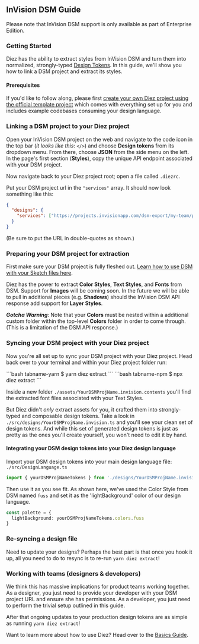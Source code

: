 ## InVision DSM Guide

<div class="aside extra-pop">Please note that InVision DSM support is only available as part of <router-link to="/#enterprise-grade">Enterprise Edition</router-link>.</div>

### Getting Started

Diez has the ability to extract styles from InVision DSM and turn them into normalized, strongly-typed [Design Tokens](/glossary/#tokens). In this guide, we'll show you how to link a DSM project and extract its styles.

#### Prerequisites

If you'd like to follow along, please first [create your own Diez project using the official template project](/getting-started/#set-up) which comes with everything set up for you and includes example codebases consuming your design language.


### Linking a DSM project to your Diez project
Open your InVision DSM project on the web and navigate to the code icon in the top bar (*it looks like this*: `</>`) and choose **Design tokens** from its dropdown menu. From there, choose **JSON** from the side menu on the left. In the page's first section (**Styles**), copy the unique API endpoint associated with your DSM project.

Now navigate back to your Diez project root; open a file called `.diezrc`.

Put your DSM project url in the `"services"` array. It should now look something like this:

```json
{
  "designs": {
    "services": ["https://projects.invisionapp.com/dsm-export/my-team/proj-name/style-data.json?exportFormat=list&key=ryVazK2NB"]
  }
}
```

<div class="note">(Be sure to put the URL in double-quotes as shown.)</div>

### Preparing your DSM project for extraction
First make sure your DSM project is fully fleshed out. [Learn how to use DSM with your Sketch files here](https://support.invisionapp.com/hc/en-us/articles/115005685166).

Diez has the power to extract **Color Styles**, **Text Styles**, and **Fonts** from DSM. Support for **Images** will be coming soon. In the future we will be able to pull in additional pieces (e.g. **Shadows**) should the InVision DSM API response add support for **Layer Styles**.

<div class="aside"><i><strong>Gotcha Warning</strong></i>: Note that your <strong>Colors</strong> must be nested within a additional custom folder within the top-level <strong>Colors</strong> folder in order to come through. (This is a limitation of the DSM API response.)</div>

### Syncing your DSM project with your Diez project
Now you're all set up to sync your DSM project with your Diez project. Head back over to your terminal and within your Diez project folder run:

<CodeTabs>
```bash tabname-yarn
$ yarn diez extract
```
```bash tabname-npm
$ npx diez extract
```
</CodeTabs>


Inside a new folder `./assets/YourDSMProjName.invision.contents` you'll find the extracted font files associated with your Text Styles.

But Diez didn't _only_ extract assets for you, it crafted them into strongly-typed and composable design tokens. Take a look in `./src/designs/YourDSMProjName.invision.ts` and you'll see your clean set of design tokens. And while this set of generated design tokens is just as pretty as the ones you'll create yourself, you won't need to edit it by hand.

#### Integrating your DSM design tokens into your Diez design language

Import your DSM design tokens into your main design language file: `./src/DesignLanguage.ts`

```typescript
import { yourDSMProjNameTokens } from './designs/YourDSMProjName.invision';
```

Then use it as you see fit. As shown here, we've used the Color Style from DSM named `fuss` and set it as the 'lightBackground' color of our design language.

```typescript
const palette = {
  lightBackground: yourDSMProjNameTokens.colors.fuss
}
```

### Re-syncing a design file

Need to update your designs? Perhaps the best part is that once you hook it up, all you need to do to resync is to re-run `yarn diez extract`!

### Working with teams (designers & developers)

We think this has massive implications for product teams working together. As a designer, you just need to provide your developer with your DSM project URL and ensure she has permissions. As a developer, you just need to perform the trivial setup outlined in this guide.

After that ongoing updates to your production design tokens are as simple as running `yarn diez extract`!

Want to learn more about how to use Diez? Head over to the [Basics Guide](/getting-started/the-basics).
